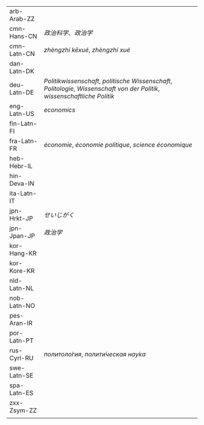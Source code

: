 | | |
|-|-|
| arb-Arab-ZZ |  |
| cmn-Hans-CN | _政治科学_、_政治学_ |
| cmn-Latn-CN | _zhèngzhí kēxué_, _zhèngzhí xué_ |
| dan-Latn-DK |  |
| deu-Latn-DE | _Politikwissenschaft_, _politische Wissenschaft_, _Politologie_, _Wissenschaft von der Politik_, _wissenschaftliche Politik_ |
| eng-Latn-US | _economics_ |
| fin-Latn-FI |  |
| fra-Latn-FR | _économie_, _économie politique_, _science économique_ |
| heb-Hebr-IL |  |
| hin-Deva-IN |  |
| ita-Latn-IT |  |
| jpn-Hrkt-JP | _せいじがく_ |
| jpn-Jpan-JP | _政治学_ |
| kor-Hang-KR |  |
| kor-Kore-KR |  |
| nld-Latn-NL |  |
| nob-Latn-NO |  |
| pes-Aran-IR |  |
| por-Latn-PT |  |
| rus-Cyrl-RU | _политоло́гия_, _полити́ческая нау́ка_ |
| swe-Latn-SE |  |
| spa-Latn-ES |  |
| zxx-Zsym-ZZ |  |
|  |  |
